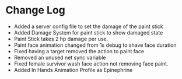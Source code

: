 # Change Log

- Added a server config file to set the damage of the paint stick
- Added Damage System for paint stick to show damaged state
- Paint Stick takes 2 hp damage per use.
- Paint face animation changed from 1s debug to shave face duration
- Fixed having a target removed the action to paint face
- Removed an unused net sync variable
- Fixed female survivor wash face action not removing face paint.
- Added In Hands Animation Profile as Epinephrine
